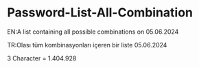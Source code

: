 # Password-List-All-Combination
EN:A list containing all possible combinations on 05.06.2024

TR:Olası tüm kombinasyonları içeren bir liste 05.06.2024


3 Character = 1.404.928
